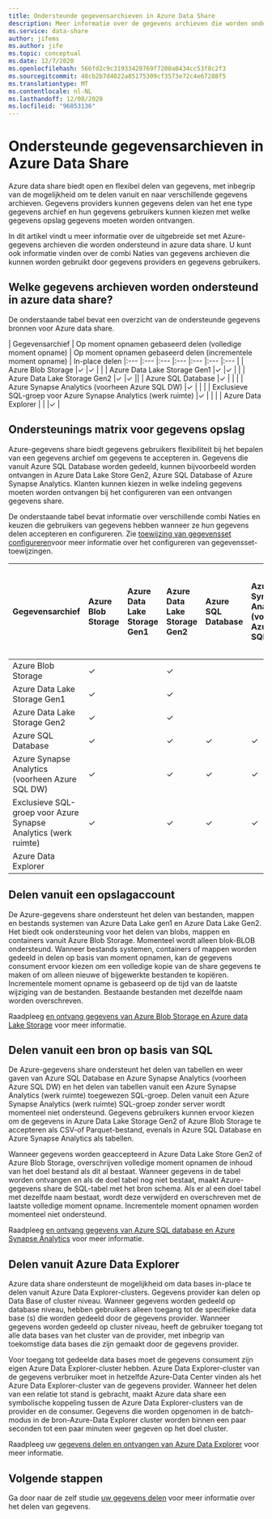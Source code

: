 ```yaml
---
title: Ondersteunde gegevensarchieven in Azure Data Share
description: Meer informatie over de gegevens archieven die worden ondersteund voor het gebruik van Azure data share.
ms.service: data-share
author: jifems
ms.author: jife
ms.topic: conceptual
ms.date: 12/7/2020
ms.openlocfilehash: 566fd2c9c31933420769f7200a0434cc53f8c2f3
ms.sourcegitcommit: 48cb2b7d4022a85175309cf3573e72c4e67288f5
ms.translationtype: MT
ms.contentlocale: nl-NL
ms.lasthandoff: 12/08/2020
ms.locfileid: "96853136"
---
```

# <a name="supported-data-stores-in-azure-data-share"></a>Ondersteunde gegevensarchieven in Azure Data Share

Azure data share biedt open en flexibel delen van gegevens, met inbegrip van de mogelijkheid om te delen vanuit en naar verschillende gegevens archieven. Gegevens providers kunnen gegevens delen van het ene type gegevens archief en hun gegevens gebruikers kunnen kiezen met welke gegevens opslag gegevens moeten worden ontvangen. 

In dit artikel vindt u meer informatie over de uitgebreide set met Azure-gegevens archieven die worden ondersteund in azure data share. U kunt ook informatie vinden over de combi Naties van gegevens archieven die kunnen worden gebruikt door gegevens providers en gegevens gebruikers. 

## <a name="what-data-stores-are-supported-in-azure-data-share"></a>Welke gegevens archieven worden ondersteund in azure data share? 

De onderstaande tabel bevat een overzicht van de ondersteunde gegevens bronnen voor Azure data share. 

| Gegevensarchief | Op moment opnamen gebaseerd delen (volledige moment opname) | Op moment opnamen gebaseerd delen (incrementele moment opname) | In-place delen 
|:--- |:--- |:--- |:--- |:--- |:--- |:--- |
| Azure Blob Storage |✓ |✓ | |
| Azure Data Lake Storage Gen1 |✓ |✓ | |
| Azure Data Lake Storage Gen2 |✓ |✓ ||
| Azure SQL Database |✓ | | |
| Azure Synapse Analytics (voorheen Azure SQL DW) |✓ | | |
| Exclusieve SQL-groep voor Azure Synapse Analytics (werk ruimte) |✓ | | |
| Azure Data Explorer | | |✓ |

## <a name="data-store-support-matrix"></a>Ondersteunings matrix voor gegevens opslag

Azure-gegevens share biedt gegevens gebruikers flexibiliteit bij het bepalen van een gegevens archief om gegevens te accepteren in. Gegevens die vanuit Azure SQL Database worden gedeeld, kunnen bijvoorbeeld worden ontvangen in Azure Data Lake Store Gen2, Azure SQL Database of Azure Synapse Analytics. Klanten kunnen kiezen in welke indeling gegevens moeten worden ontvangen bij het configureren van een ontvangen gegevens share. 

De onderstaande tabel bevat informatie over verschillende combi Naties en keuzen die gebruikers van gegevens hebben wanneer ze hun gegevens delen accepteren en configureren. Zie [toewijzing van gegevensset configureren](how-to-configure-mapping.md)voor meer informatie over het configureren van gegevensset-toewijzingen.

| Gegevensarchief | Azure Blob Storage | Azure Data Lake Storage Gen1 | Azure Data Lake Storage Gen2 | Azure SQL Database | Azure Synapse Analytics (voorheen Azure SQL DW) | Exclusieve SQL-groep voor Azure Synapse Analytics (werk ruimte) | Azure Data Explorer
|:--- |:--- |:--- |:--- |:--- |:--- |:--- | :--- |
| Azure Blob Storage | ✓ || ✓ |||
| Azure Data Lake Storage Gen1 | ✓ | | ✓ |||
| Azure Data Lake Storage Gen2 | ✓ | | ✓ |||
| Azure SQL Database | ✓ | | ✓ | ✓ | ✓ | ✓ ||
| Azure Synapse Analytics (voorheen Azure SQL DW) | ✓ | | ✓ | ✓ | ✓ | ✓ ||
| Exclusieve SQL-groep voor Azure Synapse Analytics (werk ruimte) | ✓ | | ✓ | ✓ | ✓ | ✓ ||
| Azure Data Explorer ||||||| ✓ |

## <a name="share-from-a-storage-account"></a>Delen vanuit een opslagaccount
De Azure-gegevens share ondersteunt het delen van bestanden, mappen en bestands systemen van Azure Data Lake gen1 en Azure Data Lake Gen2. Het biedt ook ondersteuning voor het delen van blobs, mappen en containers vanuit Azure Blob Storage. Momenteel wordt alleen blok-BLOB ondersteund. Wanneer bestands systemen, containers of mappen worden gedeeld in delen op basis van moment opnamen, kan de gegevens consument ervoor kiezen om een volledige kopie van de share gegevens te maken of om alleen nieuwe of bijgewerkte bestanden te kopiëren. Incrementele moment opname is gebaseerd op de tijd van de laatste wijziging van de bestanden. Bestaande bestanden met dezelfde naam worden overschreven.

Raadpleeg [en ontvang gegevens van Azure Blob Storage en Azure data Lake Storage](how-to-share-from-storage.md) voor meer informatie.

## <a name="share-from-a-sql-based-source"></a>Delen vanuit een bron op basis van SQL
De Azure-gegevens share ondersteunt het delen van tabellen en weer gaven van Azure SQL Database en Azure Synapse Analytics (voorheen Azure SQL DW) en het delen van tabellen vanuit een Azure Synapse Analytics (werk ruimte) toegewezen SQL-groep. Delen vanuit een Azure Synapse Analytics (werk ruimte) SQL-groep zonder server wordt momenteel niet ondersteund. Gegevens gebruikers kunnen ervoor kiezen om de gegevens in Azure Data Lake Storage Gen2 of Azure Blob Storage te accepteren als CSV-of Parquet-bestand, evenals in Azure SQL Database en Azure Synapse Analytics als tabellen.

Wanneer gegevens worden geaccepteerd in Azure Data Lake Store Gen2 of Azure Blob Storage, overschrijven volledige moment opnamen de inhoud van het doel bestand als dit al bestaat.
Wanneer gegevens in de tabel worden ontvangen en als de doel tabel nog niet bestaat, maakt Azure-gegevens share de SQL-tabel met het bron schema. Als er al een doel tabel met dezelfde naam bestaat, wordt deze verwijderd en overschreven met de laatste volledige moment opname. Incrementele moment opnamen worden momenteel niet ondersteund.

Raadpleeg [en ontvang gegevens van Azure SQL database en Azure Synapse Analytics](how-to-share-from-sql.md) voor meer informatie.

## <a name="share-from-azure-data-explorer"></a>Delen vanuit Azure Data Explorer
Azure data share ondersteunt de mogelijkheid om data bases in-place te delen vanuit Azure Data Explorer-clusters. Gegevens provider kan delen op Data Base of cluster niveau. Wanneer gegevens worden gedeeld op database niveau, hebben gebruikers alleen toegang tot de specifieke data base (s) die worden gedeeld door de gegevens provider. Wanneer gegevens worden gedeeld op cluster niveau, heeft de gebruiker toegang tot alle data bases van het cluster van de provider, met inbegrip van toekomstige data bases die zijn gemaakt door de gegevens provider.

Voor toegang tot gedeelde data bases moet de gegevens consument zijn eigen Azure Data Explorer-cluster hebben. Azure Data Explorer-cluster van de gegevens verbruiker moet in hetzelfde Azure-Data Center vinden als het Azure Data Explorer-cluster van de gegevens provider. Wanneer het delen van een relatie tot stand is gebracht, maakt Azure data share een symbolische koppeling tussen de Azure Data Explorer-clusters van de provider en de consumer. Gegevens die worden opgenomen in de batch-modus in de bron-Azure-Data Explorer cluster worden binnen een paar seconden tot een paar minuten weer gegeven op het doel cluster.

Raadpleeg uw [gegevens delen en ontvangen van Azure Data Explorer](/azure/data-explorer/data-share) voor meer informatie. 

## <a name="next-steps"></a>Volgende stappen

Ga door naar de zelf studie [uw gegevens delen](share-your-data.md) voor meer informatie over het delen van gegevens.
